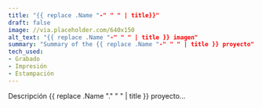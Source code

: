 ```yaml
---
title: "{{ replace .Name "-" " " | title}}"
draft: false
image: //via.placeholder.com/640x150
alt_text: "{{ replace .Name "-" " " | title }} imagen"
summary: "Summary of the {{ replace .Name "-" " " | title }} proyecto"
tech_used:
- Grabado
- Impresión
- Estampación
---
```


Descripción {{ replace .Name "." " " | title }} proyecto...
